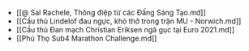 - [[@ Sal Rachele, Thông điệp từ các Đấng Sáng Tạo.md]]
- [[Cầu thủ Lindelof đau ngực, khó thở trong trận MU - Norwich.md]]
- [[Cầu thủ Đan mạch Christian Eriksen ngã gục tại Euro 2021.md]]
- [[Phú Thọ Sub4 Marathon Challenge.md]]
